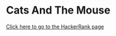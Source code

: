 # Cats And The Mouse #
[Click here to go to the HackerRank page](https://www.hackerrank.com/challenges/cats-and-a-mouse)
